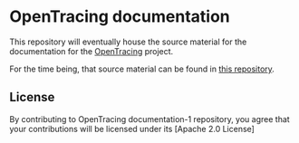 # OpenTracing documentation

This repository will eventually house the source material for the documentation for the [OpenTracing](http://opentracing.io/documentation/) project.

For the time being, that source material can be found in [this repository](https://github.com/opentracing/opentracing.io/tree/master/_docs).

## License

By contributing to OpenTracing documentation-1 repository, you agree that your contributions will be licensed under its [Apache 2.0 License]
